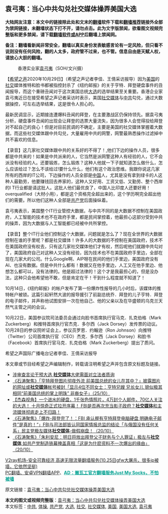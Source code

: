  <h2>袁弓夷：当心中共勾兑社交媒体操弄美国大选</h2> <p class="notice"><b>大陆网友注意：本文中的链接除此处和文末的<a href="https://github.com/bannedbook/fanqiang" >翻墙</a>软件下载和<a href="https://github.com/killgcd/justmysocks/blob/master/README.md">翻墙推荐</a>链接外全部为禁网链接，未翻墙状态下打不开，请勿点击。此为文字版禁闻，欲看图文视频完整版和更多禁闻，请下载<a href="https://github.com/bannedbook/fanqiang">翻墙软件或APP</a>后翻墙上禁闻网。</p><p>备注：翻墙看新闻非常安全，翻墙以真实身份发表敏感言论有一定风险，但只看不说则没有任何风险，翻的人太多，政府管不过来，也不管。信息自由是天赋人权，请放心大胆的翻墙。</b></p>  <div class="entry"> <figure><figcaption>香港实业家<a href="https://www.bannedbook.org/bnews/tag/%e8%a2%81%e5%bc%93%e5%a4%b7/" class="st_tag internal_tag" rel="tag" title="标签 袁弓夷 下的日志">袁弓夷</a>（SOH/文兴摄）</figcaption></figure> <p>【<span class='wp_keywordlink_affiliate'><a href="https://www.soundofhope.org" title="希望之声" target="_blank">希望之声</a></span>2020年10月29日】（希望之声记者李佳、王倩采访报导）因为<a href="https://www.bannedbook.org/bnews/tag/%e7%be%8e%e5%9b%bd/" class="st_tag internal_tag" rel="tag" title="标签 美国 下的日志">美国</a>的<a href="https://www.bannedbook.org/bnews/tag/%E7%A4%BE%E4%BA%A4/" class="st_tag internal_tag" rel="tag" title="标签 社交 下的日志">社交</a>媒体推特和脸书都被指控封杀了《纽约邮报》的关于亨特．拜登硬盘事件的丑闻报导，而这个重磅丑闻对于这次美国总统<a href="https://www.bannedbook.org/bnews/tag/%e5%a4%a7%e9%80%89/" class="st_tag internal_tag" rel="tag" title="标签 大选 下的日志">大选</a>的选举结果至关重要。香港企业家袁弓夷近日在接受希望之声记者采访时表示，美国<a href="https://www.bannedbook.org/bnews/tag/%e7%a4%be%e4%ba%a4%e5%aa%92%e4%bd%93/" class="st_tag internal_tag" rel="tag" title="标签 社交媒体 下的日志">社交媒体</a>与<a href="https://www.bannedbook.org/bnews/tag/%e4%b8%ad%e5%85%b1/" class="st_tag internal_tag" rel="tag" title="标签 中共 下的日志">中共</a>勾兑，通过大数据操控，可左右选举结果，这是很令人担心的。</p> <p>最新民调显示，近期接连遭爆料丑闻的拜登，在主要激战区仍保持领先。据袁弓夷分析，硬盘事件丑闻的出现会让拜登的选票大量流失，因为很多人会觉得投给拜登对不起自己的良心！但是对目前民调的不确定，主要是美国的社交媒体掌握着大数据，而这些社交媒体跟中共勾兑，大量雇用中共的网警，网警最熟悉操作过滤掉中共不喜欢的信息。</p>  <p>【录音】这几家社交媒体跟中共的关系好的不得了！,他们下边的操作人员，很多都是中共来的！如果是中共派来的人，它当然是派网警这种人有经验的人，它不会派没有经验的人。还要锻炼，怎么锻炼？这种人他就一下子就知道怎么做什么，怎么应该给过？怎么不该给过!要什么什么，他们有这个政治思维。我跟你说这几家所有的西岸的IT公司，下边操作的人员全部是<span class='wp_keywordlink_affiliate'><a href="https://www.bannedbook.org/" title="中国" target="_blank">中国</a></span>人，尤其是没有拿到绿卡的人这种人最勤劳，他要赚钱回去养家的，这种人又好用、工资又低、又勤劳、整个西岸的I T行业都是请这批人。这批人他们最优良了，中国人比印度人还要好用！overqualified（大材小用），都是这个资格完全超出来的，这个学历啊完全超出他们的需要。所以他们这种人全部是<a href="https://www.bannedbook.org/bnews/tag/%e5%85%b1%e4%ba%a7%e5%85%9a/" class="st_tag internal_tag" rel="tag" title="标签 共产党 下的日志">共产党</a>后面操纵着。</p> <p>袁弓夷表示，美国整个IT行业管控大数据，与中共不同的是大数据不控制在美国政府，人工智能的技术也不在政府手里，都是民间掌控着，他最担心这部分受到中共的操弄，因为大数据与人工智能都已经被中共所掌控。</p>  <p>【录音】整个IT行业他们控制这个大数据，问题就是怎么了？现在全世界的大数据控制在谁的手里呢？都是社交媒体！许多人的大数据的不控制在美国政府，技术不在美国政府没有权去，只有这几家社交媒体他们才有权，然后呢他们就跟中共勾对了，美国政府自己对这种人又没有经验，因为技术也不在美国政府手里边，全部在现在几家大的公司。什么Google啊、AIP呀在民间的他们手里边，美国政府没有AI、也没有数据。但是中共什么都有！数据又在他手里边，人工又在他手里边、他想怎么都可以，没有法律的。他是超过法律的！这个才是我最担心的，但是没办法，这种只会他希望他不敢，但是肯定在干！干到什么程度就不知道了！</p> <p>10月14日，《纽约邮报》的帐户发布了第一份爆炸性报导的几小时后，该媒体的推特帐户被锁。这篇引起轩然大波的报导援引了前副总统乔．拜登的儿子亨特．拜登的电子邮件，并声称他试图安排一次在他自己、他的父亲以及在华盛顿的乌克兰天然气主管之间的会议。</p>  <p>10月22日，美国参议院司法委员会通过向脸书首席执行官马克．扎克伯格（Mark Zuckerberg）和推特首席执行官杰克．多尔西（Jack Dorsey）发传票的动议。10月28日的参议院听证会上，参议员罗恩．约翰逊（Ron Johnson）向推特（Twitter）公司首席执行官（CEO）杰克．多尔西（Jack Dorsey）和脸书（Facebook）首席执行官马克．扎克伯格（Mark Zuckerberg）提出了质问。</p> <p>希望之声国际广播电台记者李佳、王倩采访报导</p>  <p>本文章或节目经希望之声编辑制作，转载请注明希望之声并包含原文标题及链接。</p> <ul class='op-related-articles' title='相关阅读'> <li><a href='https://www.bannedbook.org/bnews/bannedvideo/20201026/1420378.html' target='_blank'>涉审查言论干预大选 <b>社交媒体</b>大佬需面对立法者质询</a></li> <li><a href='https://www.bannedbook.org/bnews/bannedvideo/20201025/1420163.html' target='_blank'>《石涛聚焦》「亨特拜登图片彻夜外流 前美国总统的女儿在其中？」披露图片的网址或<b>社交媒体</b>帐号被封「显示4位不同女士：亨特兄嫂 兄长女儿 貌似极其相同“前美国总统的掌上明珠” 非裔女子」（25/10）</a></li> <li><a href='https://www.bannedbook.org/bnews/bannedvideo/20201015/1418294.html' target='_blank'>【杰森视角】一个进水的硬盘，1千张色情照片，4万封个人邮件，70亿人关注的大选！ 十月惊奇正式拉开序幕！ FBI是否再次充当影子政府？<b>社交媒体</b>和主流媒体彻底走上不归路！</a></li> <li><a href='https://www.bannedbook.org/bnews/bannedvideo/20201021/1417573.html' target='_blank'>《石涛聚焦》「爆炸-拜登完了！：FBI 承认握有亨特拜登电脑硬盘 明确电子邮件”是真的！“」FBI与司法部皆认同国家情报总监的结论「与俄国没有任何关系」民主党极左媒体<b>社交媒体</b>-做假崩盘！（20/10）</a></li> <li><a href='https://www.bannedbook.org/bnews/bannedvideo/20201021/1417572.html' target='_blank'>《石涛聚焦》「朱利安尼：明日将放出拜登父子财务与个人罪证」极左与<b>社交媒体</b> 如共产党制造铁幕掩盖真相「这是为什麽资料不一次爆出的缘由」（20/10）</a></li> </ul> <p class="texttj"> <a href="https://www.bannedbook.org/forum23/topic22702.html" target="_blank">V2ray机场-安全可靠经济 高速无限流量翻墙服务(10.25日gfw大屠杀，很多ip被墙，它依然坚挺)</a><br/> <a href="https://github.com/bannedbook/fanqiang/wiki/%E7%A6%81%E9%97%BB%E7%BD%91%E5%AE%89%E5%8D%93%E7%BF%BB%E5%A2%99%E6%96%B0%E9%97%BBAPP" target="_blank">PC翻墙、安卓VPN翻墙APP</a>、<span onclick="window.open('https://github.com/killgcd/justmysocks/blob/master/README.md')" style="font-weight:bold;color:#00A191;cursor:pointer;text-decoration:underline;outline:none">AD：搬瓦工官方翻墙服务Just My Socks，不怕被墙</span></p><p>原文链接：<a class="src_link"  href="https://www.soundofhope.org/post/437287" target="_blank">袁弓夷：当心中共勾兑社交媒体操弄美国大选</a></p><a name='sharetosocial'></a>       <div><b>本文的图文或视频完整版</b>：<a href='https://www.bannedbook.org/bnews/comments/20201029/1422433.html'>袁弓夷：当心中共勾兑社交媒体操弄美国大选</a></div>  </div><!--END ENTRY--> <div class="postfooter"> <div>本文标签：<a href="https://www.bannedbook.org/bnews/tag/%e4%b8%ad%e5%85%b1/" rel="tag">中共</a>, <a href="https://www.bannedbook.org/bnews/tag/%e4%bd%93%e6%93%8d/" rel="tag">体操</a>, <a href="https://www.bannedbook.org/bnews/tag/%e5%85%b1%e4%ba%a7%e5%85%9a/" rel="tag">共产党</a>, <a href="https://www.bannedbook.org/bnews/tag/%e5%a4%a7%e9%80%89/" rel="tag">大选</a>, <a href="https://www.bannedbook.org/bnews/tag/%E7%A4%BE%E4%BA%A4/" rel="tag">社交</a>, <a href="https://www.bannedbook.org/bnews/tag/%e7%a4%be%e4%ba%a4%e5%aa%92%e4%bd%93/" rel="tag">社交媒体</a>, <a href="https://www.bannedbook.org/bnews/tag/%e7%be%8e%e5%9b%bd/" rel="tag">美国</a>, <a href="https://www.bannedbook.org/bnews/tag/%e7%be%8e%e5%9b%bd%e5%a4%a7%e9%80%89/" rel="tag">美国大选</a>, <a href="https://www.bannedbook.org/bnews/tag/%e8%a2%81%e5%bc%93%e5%a4%b7/" rel="tag">袁弓夷</a></div>  </div><!--END POSTFOOTER--> 